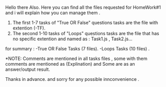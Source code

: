 Hello there Also.
Here you can find all the files requested for HomeWork#1 and i will explain how you can manage them . 

1) The first 1-7 tasks of "True OR False" questions tasks are the file with extention (-TF).
2) The second 1-10 tasks of "Loops" questions tasks are the file that has no specific extention and named as : Task1.js , Task2.js...

for summary : 
-True OR False Tasks (7 files).
-Loops Tasks (10 files) .

*NOTE: Comments are mentioned in all tasks files , some with them comments are mentioned as (Explination) and Some  are as an answer/output result.

Thanks in advance. 
and sorry for any possible innconvenience .
